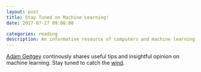 ```yaml
---
layout: post
title: Stay Tuned on Machine Learning!
date: 2017-07-27 09:00:00

categories: reading
description: An informative resource of computers and machine learning
---
```


[Adam Geitgey](https://medium.com/@ageitgey) continously shares useful tips and insightful opinion on machine learning. Stay tuned to catch the [wind](http://idioms.thefreedictionary.com/catch+wind+of).
